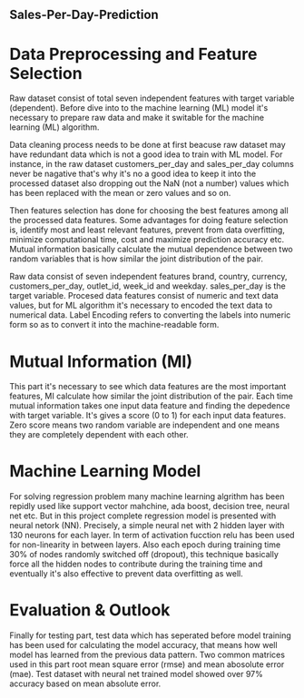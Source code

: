 ## Sales-Per-Day-Prediction

# Data Preprocessing and Feature Selection
Raw dataset consist of total seven independent features with target variable (dependent). Before dive into to the machine learning (ML) model it's necessary to prepare raw data and make it switable for the machine learning (ML) algorithm.

Data cleaning process needs to be done at first beacuse raw dataset may have redundant data which is not a good idea to train with ML model. For instance, in the raw dataset customers_per_day and sales_per_day columns never be nagative that's why it's no a good idea to keep it into the processed dataset also dropping out the NaN (not a number) values which has been replaced with the mean or zero values and so on.

Then features selection has done for choosing the best features among all the processed data features. Some advantages for doing feature selection is, identify most and least relevant features, prevent from data overfitting, minimize computational time, cost and maximize prediction accuracy etc. Mutual information basically calculate the mutual dependence between two random variables that is how similar the joint distribution of the pair.

Raw data consist of seven independent features brand, country, currency, customers_per_day, outlet_id, week_id and weekday. sales_per_day is the target variable. Procesed data features consist of numeric and text data values, but for ML algorithm it's necessary to encoded the text data to numerical data. Label Encoding refers to converting the labels into numeric form so as to convert it into the machine-readable form.

# Mutual Information (MI)
This part it's necessary to see which data features are the most important features, MI calculate how similar the joint distribution of the pair. Each time mutual information takes one input data feature and finding the depedence with target variable. It's gives a score (0 to 1) for each input data features. Zero score means two random variable are independent and one means they are completely dependent with each other.

# Machine Learning Model
For solving regression problem many machine learning algrithm has been repidly used like support vector mahchine, ada boost, decision tree, neural net etc. But in this project complete regression model is presented with neural netork (NN). Precisely, a simple neural net with 2 hidden layer with 130 neurons for each layer. In term of activation fucction relu has been used for non-linearity in between layers. Also each epoch during training time 30% of nodes randomly switched off (dropout), this technique basically force all the hidden nodes to contribute during the training time and eventually it's also effective to prevent data overfitting as well.

# Evaluation & Outlook
Finally for testing part, test data which has seperated before model training has been used for calculating the model accuracy, that means how well model has learned from the previous data pattern. Two common matrices used in this part root mean square error (rmse) and mean abosolute error (mae). Test dataset with neural net trained model showed over 97% accuracy based on mean absolute error.


